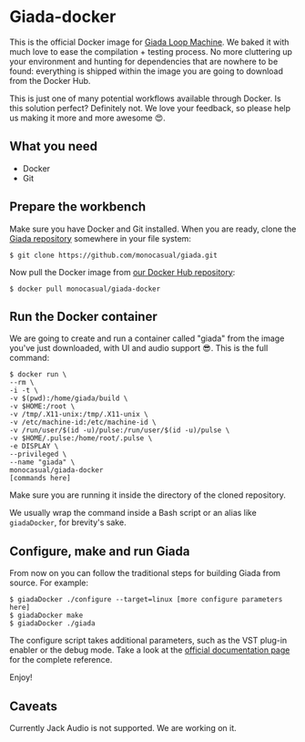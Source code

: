 # Giada-docker

This is the official Docker image for [Giada Loop Machine](https://giadamusic.com/). We baked it with much love to ease the compilation + testing process. No more cluttering up your environment and hunting for dependencies that are nowhere to be found: everything is shipped within the image you are going to download from the Docker Hub.

This is just one of many potential workflows available through Docker. Is this solution perfect? Definitely not. We love your feedback, so please help us making it more and more awesome :heart_eyes:.

## What you need

* Docker
* Git

## Prepare the workbench

Make sure you have Docker and Git installed. When you are ready, clone the [Giada repository](https://github.com/monocasual/giada) somewhere in your file system:

`$ git clone https://github.com/monocasual/giada.git`

Now pull the Docker image from [our Docker Hub repository](https://hub.docker.com/u/monocasual/):

`$ docker pull monocasual/giada-docker`

## Run the Docker container

We are going to create and run a container called "giada" from the image you've just downloaded, with UI and audio support :sunglasses:. This is the full command:

```
$ docker run \
--rm \
-i -t \
-v $(pwd):/home/giada/build \
-v $HOME:/root \
-v /tmp/.X11-unix:/tmp/.X11-unix \
-v /etc/machine-id:/etc/machine-id \
-v /run/user/$(id -u)/pulse:/run/user/$(id -u)/pulse \
-v $HOME/.pulse:/home/root/.pulse \
-e DISPLAY \
--privileged \
--name "giada" \
monocasual/giada-docker 
[commands here]
```

Make sure you are running it inside the directory of the cloned repository.

We usually wrap the command inside a Bash script or an alias like `giadaDocker`, for brevity's sake. 

## Configure, make and run Giada

From now on you can follow the traditional steps for building Giada from source. For example:

```
$ giadaDocker ./configure --target=linux [more configure parameters here]
$ giadaDocker make
$ giadaDocker ./giada
```

The configure script takes additional parameters, such as the VST plug-in enabler or the debug mode. Take a look at the [official documentation page](https://www.giadamusic.com/documentation/show/compiling-from-source) for the complete reference.

Enjoy!

## Caveats

Currently Jack Audio is not supported. We are working on it.